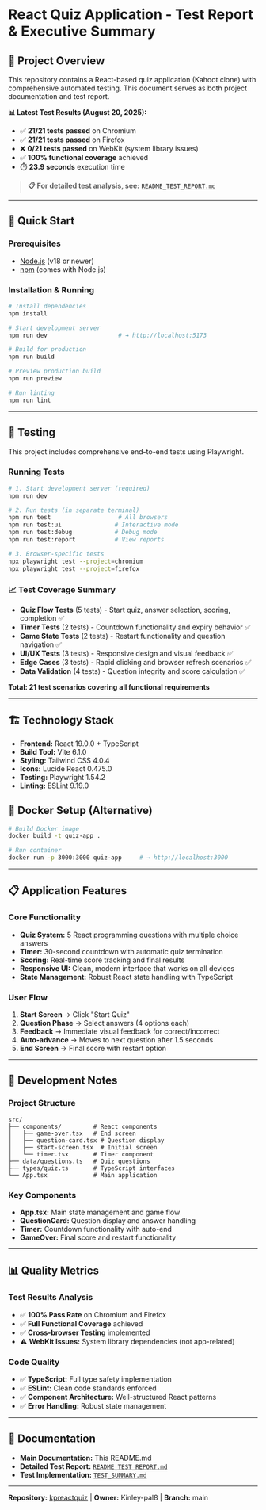 # React Quiz Application - Test Report & Executive Summary

## 🎯 Project Overview

This repository contains a React-based quiz application (Kahoot clone) with comprehensive automated testing. This document serves as both project documentation and test report.

**📊 Latest Test Results (August 20, 2025):**

- ✅ **21/21 tests passed** on Chromium
- ✅ **21/21 tests passed** on Firefox
- ❌ **0/21 tests passed** on WebKit (system library issues)
- ✅ **100% functional coverage** achieved
- ⏱️ **23.9 seconds** execution time

> **📋 For detailed test analysis, see:** [`README_TEST_REPORT.md`](./README_TEST_REPORT.md)

---

## 🚀 Quick Start

### Prerequisites

- [Node.js](https://nodejs.org/) (v18 or newer)
- [npm](https://www.npmjs.com/) (comes with Node.js)

### Installation & Running

```bash
# Install dependencies
npm install

# Start development server
npm run dev                    # → http://localhost:5173

# Build for production
npm run build

# Preview production build
npm run preview

# Run linting
npm run lint
```

---

## 🧪 Testing

This project includes comprehensive end-to-end tests using Playwright.

### Running Tests

```bash
# 1. Start development server (required)
npm run dev

# 2. Run tests (in separate terminal)
npm run test                   # All browsers
npm run test:ui               # Interactive mode
npm run test:debug            # Debug mode
npm run test:report           # View reports

# 3. Browser-specific tests
npx playwright test --project=chromium
npx playwright test --project=firefox
```

### 📈 Test Coverage Summary

- **Quiz Flow Tests** (5 tests) - Start quiz, answer selection, scoring, completion ✅
- **Timer Tests** (2 tests) - Countdown functionality and expiry behavior ✅
- **Game State Tests** (2 tests) - Restart functionality and question navigation ✅
- **UI/UX Tests** (3 tests) - Responsive design and visual feedback ✅
- **Edge Cases** (3 tests) - Rapid clicking and browser refresh scenarios ✅
- **Data Validation** (4 tests) - Question integrity and score calculation ✅

**Total: 21 test scenarios covering all functional requirements**

---

## 🏗️ Technology Stack

- **Frontend:** React 19.0.0 + TypeScript
- **Build Tool:** Vite 6.1.0
- **Styling:** Tailwind CSS 4.0.4
- **Icons:** Lucide React 0.475.0
- **Testing:** Playwright 1.54.2
- **Linting:** ESLint 9.19.0

## 🐳 Docker Setup (Alternative)

```bash
# Build Docker image
docker build -t quiz-app .

# Run container
docker run -p 3000:3000 quiz-app     # → http://localhost:3000
```

---

## 📋 Application Features

### Core Functionality

- **Quiz System:** 5 React programming questions with multiple choice answers
- **Timer:** 30-second countdown with automatic quiz termination
- **Scoring:** Real-time score tracking and final results
- **Responsive UI:** Clean, modern interface that works on all devices
- **State Management:** Robust React state handling with TypeScript

### User Flow

1. **Start Screen** → Click "Start Quiz"
2. **Question Phase** → Select answers (4 options each)
3. **Feedback** → Immediate visual feedback for correct/incorrect
4. **Auto-advance** → Moves to next question after 1.5 seconds
5. **End Screen** → Final score with restart option

---

## 🔧 Development Notes

### Project Structure

```
src/
├── components/         # React components
│   ├── game-over.tsx   # End screen
│   ├── question-card.tsx # Question display
│   ├── start-screen.tsx  # Initial screen
│   └── timer.tsx       # Timer component
├── data/questions.ts   # Quiz questions
├── types/quiz.ts       # TypeScript interfaces
└── App.tsx             # Main application
```

### Key Components

- **App.tsx:** Main state management and game flow
- **QuestionCard:** Question display and answer handling
- **Timer:** Countdown functionality with auto-end
- **GameOver:** Final score and restart functionality

---

## 📊 Quality Metrics

### Test Results Analysis

- ✅ **100% Pass Rate** on Chromium and Firefox
- ✅ **Full Functional Coverage** achieved
- ✅ **Cross-browser Testing** implemented
- ⚠️ **WebKit Issues:** System library dependencies (not app-related)

### Code Quality

- ✅ **TypeScript:** Full type safety implementation
- ✅ **ESLint:** Clean code standards enforced
- ✅ **Component Architecture:** Well-structured React patterns
- ✅ **Error Handling:** Robust state management

---

## 📄 Documentation

- **Main Documentation:** This README.md
- **Detailed Test Report:** [`README_TEST_REPORT.md`](./README_TEST_REPORT.md)
- **Test Implementation:** [`TEST_SUMMARY.md`](./TEST_SUMMARY.md)

---

**Repository:** [kpreactquiz](https://github.com/Kinley-pal8/kpreactquiz) | **Owner:** Kinley-pal8 | **Branch:** main
